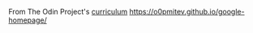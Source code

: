 From The Odin Project's [curriculum](http://www.theodinproject.com/courses/web-development-101/lessons/html-css)
https://o0pmitev.github.io/google-homepage/


